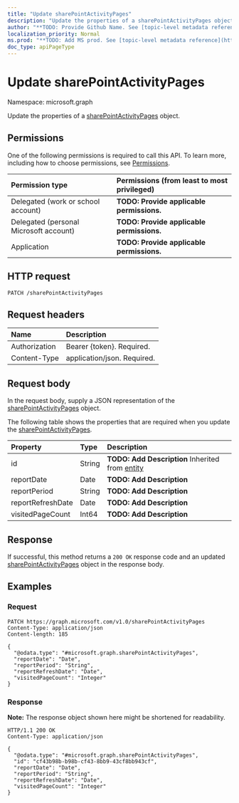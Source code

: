 ```yaml
---
title: "Update sharePointActivityPages"
description: "Update the properties of a sharePointActivityPages object."
author: "**TODO: Provide Github Name. See [topic-level metadata reference](https://msgo.azurewebsites.net/add/document/guidelines/metadata.html#topic-level-metadata)**"
localization_priority: Normal
ms.prod: "**TODO: Add MS prod. See [topic-level metadata reference](https://msgo.azurewebsites.net/add/document/guidelines/metadata.html#topic-level-metadata)**"
doc_type: apiPageType
---
```


# Update sharePointActivityPages
Namespace: microsoft.graph



Update the properties of a [sharePointActivityPages](../resources/sharepointactivitypages.md) object.

## Permissions
One of the following permissions is required to call this API. To learn more, including how to choose permissions, see [Permissions](/graph/permissions-reference).

|Permission type|Permissions (from least to most privileged)|
|:---|:---|
|Delegated (work or school account)|**TODO: Provide applicable permissions.**|
|Delegated (personal Microsoft account)|**TODO: Provide applicable permissions.**|
|Application|**TODO: Provide applicable permissions.**|

## HTTP request

<!-- {
  "blockType": "ignored"
}
-->
``` http
PATCH /sharePointActivityPages
```

## Request headers
|Name|Description|
|:---|:---|
|Authorization|Bearer {token}. Required.|
|Content-Type|application/json. Required.|

## Request body
In the request body, supply a JSON representation of the [sharePointActivityPages](../resources/sharepointactivitypages.md) object.

The following table shows the properties that are required when you update the [sharePointActivityPages](../resources/sharepointactivitypages.md).

|Property|Type|Description|
|:---|:---|:---|
|id|String|**TODO: Add Description** Inherited from [entity](../resources/entity.md)|
|reportDate|Date|**TODO: Add Description**|
|reportPeriod|String|**TODO: Add Description**|
|reportRefreshDate|Date|**TODO: Add Description**|
|visitedPageCount|Int64|**TODO: Add Description**|



## Response

If successful, this method returns a `200 OK` response code and an updated [sharePointActivityPages](../resources/sharepointactivitypages.md) object in the response body.

## Examples

### Request
<!-- {
  "blockType": "request",
  "name": "update_sharepointactivitypages"
}
-->
``` http
PATCH https://graph.microsoft.com/v1.0/sharePointActivityPages
Content-Type: application/json
Content-length: 185

{
  "@odata.type": "#microsoft.graph.sharePointActivityPages",
  "reportDate": "Date",
  "reportPeriod": "String",
  "reportRefreshDate": "Date",
  "visitedPageCount": "Integer"
}
```


### Response
**Note:** The response object shown here might be shortened for readability.
<!-- {
  "blockType": "response",
  "truncated": true
}
-->
``` http
HTTP/1.1 200 OK
Content-Type: application/json

{
  "@odata.type": "#microsoft.graph.sharePointActivityPages",
  "id": "cf43b98b-b98b-cf43-8bb9-43cf8bb943cf",
  "reportDate": "Date",
  "reportPeriod": "String",
  "reportRefreshDate": "Date",
  "visitedPageCount": "Integer"
}
```

